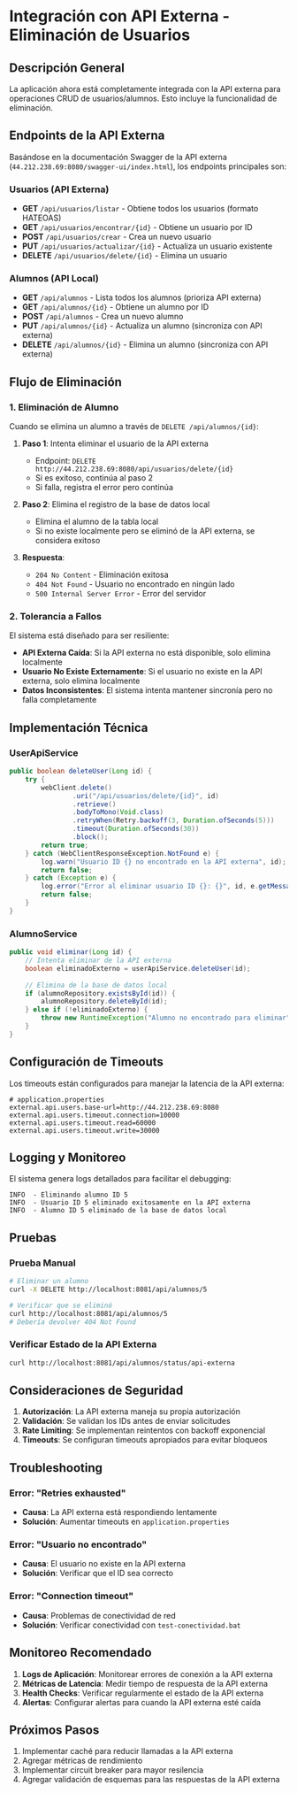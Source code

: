 # Integración con API Externa - Eliminación de Usuarios

## Descripción General

La aplicación ahora está completamente integrada con la API externa para operaciones CRUD de usuarios/alumnos. Esto incluye la funcionalidad de eliminación.

## Endpoints de la API Externa

Basándose en la documentación Swagger de la API externa (`44.212.238.69:8080/swagger-ui/index.html`), los endpoints principales son:

### Usuarios (API Externa)
- **GET** `/api/usuarios/listar` - Obtiene todos los usuarios (formato HATEOAS)
- **GET** `/api/usuarios/encontrar/{id}` - Obtiene un usuario por ID
- **POST** `/api/usuarios/crear` - Crea un nuevo usuario
- **PUT** `/api/usuarios/actualizar/{id}` - Actualiza un usuario existente
- **DELETE** `/api/usuarios/delete/{id}` - Elimina un usuario

### Alumnos (API Local)
- **GET** `/api/alumnos` - Lista todos los alumnos (prioriza API externa)
- **GET** `/api/alumnos/{id}` - Obtiene un alumno por ID
- **POST** `/api/alumnos` - Crea un nuevo alumno
- **PUT** `/api/alumnos/{id}` - Actualiza un alumno (sincroniza con API externa)
- **DELETE** `/api/alumnos/{id}` - Elimina un alumno (sincroniza con API externa)

## Flujo de Eliminación

### 1. Eliminación de Alumno
Cuando se elimina un alumno a través de `DELETE /api/alumnos/{id}`:

1. **Paso 1**: Intenta eliminar el usuario de la API externa
   - Endpoint: `DELETE http://44.212.238.69:8080/api/usuarios/delete/{id}`
   - Si es exitoso, continúa al paso 2
   - Si falla, registra el error pero continúa

2. **Paso 2**: Elimina el registro de la base de datos local
   - Elimina el alumno de la tabla local
   - Si no existe localmente pero se eliminó de la API externa, se considera exitoso

3. **Respuesta**: 
   - `204 No Content` - Eliminación exitosa
   - `404 Not Found` - Usuario no encontrado en ningún lado
   - `500 Internal Server Error` - Error del servidor

### 2. Tolerancia a Fallos
El sistema está diseñado para ser resiliente:

- **API Externa Caída**: Si la API externa no está disponible, solo elimina localmente
- **Usuario No Existe Externamente**: Si el usuario no existe en la API externa, solo elimina localmente
- **Datos Inconsistentes**: El sistema intenta mantener sincronía pero no falla completamente

## Implementación Técnica

### UserApiService
```java
public boolean deleteUser(Long id) {
    try {
        webClient.delete()
                .uri("/api/usuarios/delete/{id}", id)
                .retrieve()
                .bodyToMono(Void.class)
                .retryWhen(Retry.backoff(3, Duration.ofSeconds(5)))
                .timeout(Duration.ofSeconds(30))
                .block();
        return true;
    } catch (WebClientResponseException.NotFound e) {
        log.warn("Usuario ID {} no encontrado en la API externa", id);
        return false;
    } catch (Exception e) {
        log.error("Error al eliminar usuario ID {}: {}", id, e.getMessage());
        return false;
    }
}
```

### AlumnoService
```java
public void eliminar(Long id) {
    // Intenta eliminar de la API externa
    boolean eliminadoExterno = userApiService.deleteUser(id);
    
    // Elimina de la base de datos local
    if (alumnoRepository.existsById(id)) {
        alumnoRepository.deleteById(id);
    } else if (!eliminadoExterno) {
        throw new RuntimeException("Alumno no encontrado para eliminar");
    }
}
```

## Configuración de Timeouts

Los timeouts están configurados para manejar la latencia de la API externa:

```properties
# application.properties
external.api.users.base-url=http://44.212.238.69:8080
external.api.users.timeout.connection=10000
external.api.users.timeout.read=60000
external.api.users.timeout.write=30000
```

## Logging y Monitoreo

El sistema genera logs detallados para facilitar el debugging:

```log
INFO  - Eliminando alumno ID 5
INFO  - Usuario ID 5 eliminado exitosamente en la API externa
INFO  - Alumno ID 5 eliminado de la base de datos local
```

## Pruebas

### Prueba Manual
```bash
# Eliminar un alumno
curl -X DELETE http://localhost:8081/api/alumnos/5

# Verificar que se eliminó
curl http://localhost:8081/api/alumnos/5
# Debería devolver 404 Not Found
```

### Verificar Estado de la API Externa
```bash
curl http://localhost:8081/api/alumnos/status/api-externa
```

## Consideraciones de Seguridad

1. **Autorización**: La API externa maneja su propia autorización
2. **Validación**: Se validan los IDs antes de enviar solicitudes
3. **Rate Limiting**: Se implementan reintentos con backoff exponencial
4. **Timeouts**: Se configuran timeouts apropiados para evitar bloqueos

## Troubleshooting

### Error: "Retries exhausted"
- **Causa**: La API externa está respondiendo lentamente
- **Solución**: Aumentar timeouts en `application.properties`

### Error: "Usuario no encontrado"
- **Causa**: El usuario no existe en la API externa
- **Solución**: Verificar que el ID sea correcto

### Error: "Connection timeout"
- **Causa**: Problemas de conectividad de red
- **Solución**: Verificar conectividad con `test-conectividad.bat`

## Monitoreo Recomendado

1. **Logs de Aplicación**: Monitorear errores de conexión a la API externa
2. **Métricas de Latencia**: Medir tiempo de respuesta de la API externa
3. **Health Checks**: Verificar regularmente el estado de la API externa
4. **Alertas**: Configurar alertas para cuando la API externa esté caída

## Próximos Pasos

1. Implementar caché para reducir llamadas a la API externa
2. Agregar métricas de rendimiento
3. Implementar circuit breaker para mayor resilencia
4. Agregar validación de esquemas para las respuestas de la API externa
